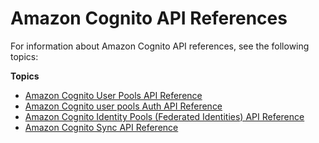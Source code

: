 # Amazon Cognito API References<a name="cognito-reference"></a>

For information about Amazon Cognito API references, see the following topics:

**Topics**
+ [Amazon Cognito User Pools API Reference](cognito-userpools-api-reference.md)
+ [Amazon Cognito user pools Auth API Reference](cognito-userpools-server-contract-reference.md)
+ [Amazon Cognito Identity Pools \(Federated Identities\) API Reference](cognito-federatedidentities-api-reference.md)
+ [Amazon Cognito Sync API Reference](cognito-sync-api-reference.md)